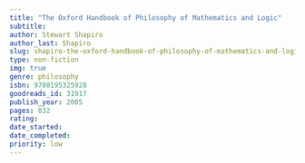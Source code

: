 ```yaml
---
title: "The Oxford Handbook of Philosophy of Mathematics and Logic"
subtitle: 
author: Stewart Shapiro
author_last: Shapiro
slug: shapiro-the-oxford-handbook-of-philosophy-of-mathematics-and-logic
type: non-fiction
img: true
genre: philosophy
isbn: 9780195325928
goodreads_id: 31917
publish_year: 2005
pages: 832
rating: 
date_started:
date_completed:
priority: low
---
```

